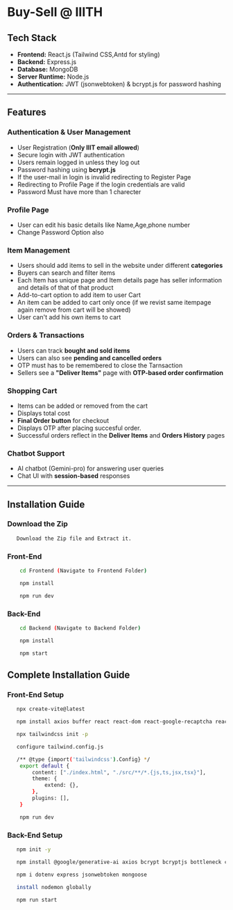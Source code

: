 # Buy-Sell @ IIITH

##  Tech Stack
- **Frontend:** React.js (Tailwind CSS,Antd for styling)
- **Backend:** Express.js
- **Database:** MongoDB
- **Server Runtime:** Node.js
- **Authentication:** JWT (jsonwebtoken) & bcrypt.js for password hashing

---

##  Features
### **Authentication & User Management**
- User Registration (**Only IIIT email allowed**)
- Secure login with JWT authentication
- Users remain logged in unless they log out
- Password hashing using **bcrypt.js**
- If the user-mail in login is invalid redirecting to Register Page
- Redirecting to Profile Page if the login credentials are valid
- Password Must have more than 1 charecter

### **Profile Page**
- User can edit his basic details like Name,Age,phone number
- Change Password Option also

###  **Item Management**
- Users should add items to sell in the website under different **categories** 
- Buyers can search and filter items
- Each Item has unique page and Item details page has seller information and details of that of that product
- Add-to-cart option to add item to user Cart
- An item can be added to cart only once (if we revist same itempage again remove from cart will be showed)
- User can't add his own items to cart 


###  **Orders & Transactions**
- Users can track **bought and sold items**
- Users can also see **pending and cancelled orders**
- OTP must has to be remembered to close the Tarnsaction
- Sellers see a **"Deliver Items"** page with **OTP-based order confirmation**


###  **Shopping Cart**
- Items can be added or removed from the cart
- Displays total cost
- **Final Order button** for checkout
- Displays OTP after placing succesful order.
- Successful orders reflect in the **Deliver Items** and **Orders History** pages

###  **Chatbot Support**
- AI chatbot (Gemini-pro) for answering user queries
- Chat UI with **session-based** responses

---

## Installation Guide
###  **Download the Zip**
```sh
   Download the Zip file and Extract it.
```
### Front-End

```sh
    cd Frontend (Navigate to Frontend Folder)

    npm install

    npm run dev
```

### Back-End

```sh
    cd Backend (Navigate to Backend Folder)

    npm install

    npm start
```

## Complete Installation Guide

### **Front-End Setup**

```sh 
   npx create-vite@latest

   npm install axios buffer react react-dom react-google-recaptcha react-markdown react-router-dom antd -D tailwindcss redux moment 

   npx tailwindcss init -p

   configure tailwind.config.js

   /** @type {import('tailwindcss').Config} */
    export default {
        content: ["./index.html", "./src/**/*.{js,ts,jsx,tsx}"],
        theme: {
            extend: {},
        },
        plugins: [],
    }

    npm run dev

```

### **Back-End Setup**

```sh
   npm init -y

   npm install @google/generative-ai axios bcrypt bcryptjs bottleneck cookie-parser cors 

   npm i dotenv express jsonwebtoken mongoose
   
   install nodemon globally 

   npm run start

```   
